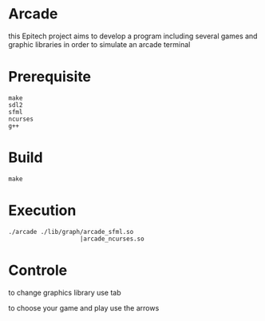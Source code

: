 # Arcade
this Epitech project aims to develop a program including several games and graphic libraries in order to simulate an arcade terminal

# Prerequisite

    make
    sdl2
    sfml
    ncurses
    g++

# Build

    make

# Execution

    ./arcade ./lib/graph/arcade_sfml.so
                        |arcade_ncurses.so

# Controle

to change graphics library use tab

to choose your game and play use the arrows